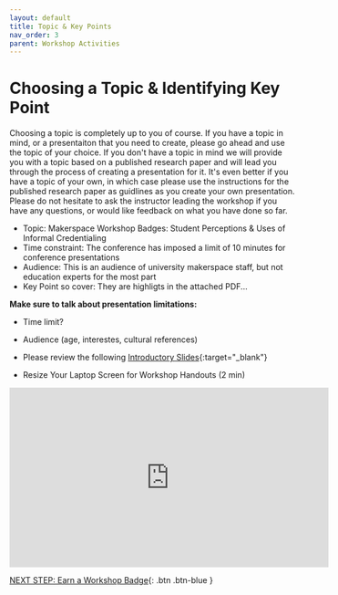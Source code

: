 ```yaml
---
layout: default
title: Topic & Key Points
nav_order: 3
parent: Workshop Activities
---
```

# Choosing a Topic & Identifying Key Point

Choosing a topic is completely up to you of course. If you have a topic in mind, or a presentaiton that you need to create, please go ahead and use the topic of your choice. If you don't have a topic in mind we will provide you with a topic based on a published research paper and will lead you through the process of creating a presentation for it. It's even better if you have a topic of your own, in which case please use the instructions for the published research paper as guidlines as you create your own presentation. Please do not hesitate to ask the instructor leading the workshop if you have any questions, or would like feedback on what you have done so far.

- Topic: Makerspace Workshop Badges: Student Perceptions & Uses of Informal Credentialing
- Time constraint: The conference has imposed a limit of 10 minutes for conference presentations
- Audience: This is an audience of university makerspace staff, but not education experts for the most part
- Key Point so cover: They are highligts in the attached PDF...


**Make sure to talk about presentation limitations:**
- Time limit?
- Audience (age, interestes, cultural references)


- Please review the following [Introductory Slides](#){:target="_blank"}

- Resize Your Laptop Screen for Workshop Handouts (2 min)<br>
<iframe width="560" height="315" src="https://www.youtube.com/embed/Igk5hZUfzN0" title="YouTube video player" frameborder="0" allow="accelerometer; autoplay; clipboard-write; encrypted-media; gyroscope; picture-in-picture" allowfullscreen></iframe>

[NEXT STEP: Earn a Workshop Badge](informal-credentials.html){: .btn .btn-blue }
